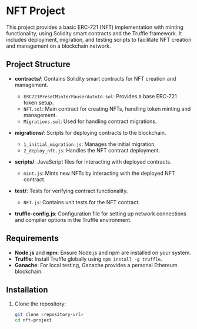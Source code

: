 # NFT Project

This project provides a basic ERC-721 (NFT) implementation with minting functionality, using Solidity smart contracts and the Truffle framework. It includes deployment, migration, and testing scripts to facilitate NFT creation and management on a blockchain network.

## Project Structure

- **contracts/**: Contains Solidity smart contracts for NFT creation and management.
  - `ERC721PresetMinterPauserAutoId.sol`: Provides a base ERC-721 token setup.
  - `NFT.sol`: Main contract for creating NFTs, handling token minting and management.
  - `Migrations.sol`: Used for handling contract migrations.

- **migrations/**: Scripts for deploying contracts to the blockchain.
  - `1_initial_migration.js`: Manages the initial migration.
  - `2_deploy_nft.js`: Handles the NFT contract deployment.

- **scripts/**: JavaScript files for interacting with deployed contracts.
  - `mint.js`: Mints new NFTs by interacting with the deployed NFT contract.

- **test/**: Tests for verifying contract functionality.
  - `NFT.js`: Contains unit tests for the NFT contract.

- **truffle-config.js**: Configuration file for setting up network connections and compiler options in the Truffle environment.

## Requirements

- **Node.js** and **npm**: Ensure Node.js and npm are installed on your system.
- **Truffle**: Install Truffle globally using `npm install -g truffle`.
- **Ganache**: For local testing, Ganache provides a personal Ethereum blockchain.

## Installation

1. Clone the repository:
   ```bash
   git clone <repository-url>
   cd nft-project
